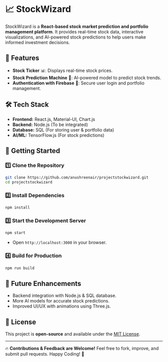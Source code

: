 # 📈 StockWizard

StockWizard is a **React-based stock market prediction and portfolio management platform**. It provides real-time stock data, interactive visualizations, and AI-powered stock predictions to help users make informed investment decisions.

## 🚀 Features

- **Stock Ticker** 📊: Displays real-time stock prices.
- **Stock Prediction Machine** 🤖: AI-powered model to predict stock trends.
- **Authentication with Firebase** 🔐: Secure user login and portfolio management.

## 🛠️ Tech Stack

- **Frontend:** React.js, Material-UI, Chart.js
- **Backend:** Node.js (To be integrated)
- **Database:** SQL (For storing user & portfolio data)
- **AI/ML:** TensorFlow.js (For stock predictions)

## 🎯 Getting Started

### 1️⃣ Clone the Repository
```bash
git clone https://github.com/anushreenair/projectstockwizard.git
cd projectstockwizard
```

### 2️⃣ Install Dependencies
```bash
npm install
```

### 3️⃣ Start the Development Server
```bash
npm start
```
- Open `http://localhost:3000` in your browser.

### 4️⃣ Build for Production
```bash
npm run build
```

## 🔮 Future Enhancements

- Backend integration with Node.js & SQL database.
- More AI models for accurate stock predictions.
- Improved UI/UX with animations using Three.js.

## 📜 License
This project is **open-source** and available under the [MIT License](LICENSE).

---

🔥 **Contributions & Feedback are Welcome!** Feel free to fork, improve, and submit pull requests. Happy Coding! 🚀

